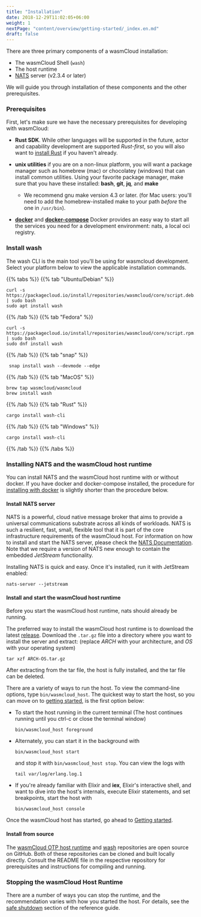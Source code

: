 ```yaml
---
title: "Installation"
date: 2018-12-29T11:02:05+06:00
weight: 1
nextPage: "content/overview/getting-started/_index.en.md"
draft: false
---
```


There are three primary components of a wasmCloud installation:

- The wasmCloud Shell (`wash`)
- The host runtime
- [NATS](https://nats.io) server (v2.3.4 or later)

We will guide you through installation of these components and the other prerequisites.

### Prerequisites

First, let's make sure we have the necessary prerequisites for developing with wasmCloud:

- **Rust SDK**. While other languages will be supported in the future, actor and capability development are supported _Rust-first_, so you will also want to [install Rust](https://www.rust-lang.org/tools/install) if you haven't already.

- **unix utilities** if you are on a non-linux platform, you will want a package manager such as homebrew (mac) or chocolatey (windows) that can install common utilities. Using your favorite package manager, make sure that you have these installed: **bash**, **git**, **jq**, and **make**

  - We recommend gnu make version 4.3 or later. (for Mac users: you'll need to add the homebrew-installed make to your path _before_ the one in `/usr/bin`).

- [**docker**](https://docs.docker.com/get-docker/) and [**docker-compose**](https://docs.docker.com/compose/install/) Docker provides an easy way to start all the services you need for a development environment: nats, a local oci registry.

### Install wash

The wash CLI is the main tool you'll be using for wasmcloud development. Select your platform below to view the applicable installation commands.

{{% tabs %}}
{{% tab "Ubuntu/Debian" %}}

```
curl -s https://packagecloud.io/install/repositories/wasmcloud/core/script.deb.sh | sudo bash
sudo apt install wash
```

{{% /tab %}}
{{% tab "Fedora" %}}

```
curl -s https://packagecloud.io/install/repositories/wasmcloud/core/script.rpm.sh | sudo bash
sudo dnf install wash
```

{{% /tab %}}
{{% tab "snap" %}}

```
 snap install wash --devmode --edge
```

{{% /tab %}}
{{% tab "MacOS" %}}

```
brew tap wasmcloud/wasmcloud
brew install wash
```

{{% /tab %}}
{{% tab "Rust" %}}

```
cargo install wash-cli
```

{{% /tab %}}
{{% tab "Windows" %}}

```
cargo install wash-cli
```

{{% /tab %}}
{{% /tabs %}}

### Installing NATS and the wasmCloud host runtime

You can install NATS and the wasmCloud host runtime with or without docker. If you have docker and docker-compose installed, the procedure for [installing with docker](./install-with-docker/) is slightly shorter than the procedure below.

#### Install NATS server

NATS is a powerful, cloud native message broker that aims to provide a universal communications substrate across all kinds of workloads. NATS is such a resilient, fast, small, flexible tool that it is part of the core infrastructure requirements of the wasmCloud host. For information on how to install and start the NATS server, please check the [NATS Documentation](https://docs.nats.io/nats-server/installation). Note that we require a version of NATS new enough to contain the embedded _JetStream_ functionality.

Installing NATS is quick and easy. Once it's installed, run it with JetStream enabled:

```
nats-server --jetstream
```

#### Install and start the wasmCloud host runtime

Before you start the wasmCloud host runtime, nats should already be running.

The preferred way to install the wasmCloud host runtime is to download the latest [release](https://github.com/wasmCloud/wasmcloud-otp/releases). Download the `.tar.gz` file into a directory where you want to install the server and extract: (replace _ARCH_ with your architecture, and _OS_ with your operating system)

```
tar xzf ARCH-OS.tar.gz
```

After extracting from the tar file, the host is fully installed, and the tar file can be deleted.

There are a variety of ways to run the host. To view the command-line options, type `bin/wasmcloud_host`. The quickest way to start the host, so you can move on to [getting started](/overview/getting-started/), is the first option below:

- To start the host running in the current terminal (The host continues running until you ctrl-c or close the terminal window)

  ```
  bin/wasmcloud_host foreground
  ```

- Alternately, you can start it in the background with

  ```
  bin/wasmcloud_host start
  ```

  and stop it with `bin/wasmcloud_host stop`. You can view the logs with

  ```
  tail var/log/erlang.log.1
  ```

- If you're already familiar with Elixir and **iex**, Elixir's interactive shell, and want to dive into the host's internals, execute Elixir statements, and set breakpoints, start the host with

  ```
  bin/wasmcloud_host console
  ```

Once the wasmCloud host has started, go ahead to [Getting started](/overview/getting-started/).

#### Install from source

The [wasmCloud OTP host runtime](https://github.com/wasmCloud/wasmcloud-otp) and [wash](https://github.com/wasmcloud/wash) repositories are open source on GitHub. Both of these repositories can be cloned and built locally directly. Consult the README file in the respective repository for prerequisites and instructions for compiling and running.

### Stopping the wasmCloud Host Runtime
There are a number of ways you can stop the runtime, and the recommendation varies with how you started the host. For details, see the [safe shutdown](/reference/host-runtime/safeshutdown) section of the reference guide.
